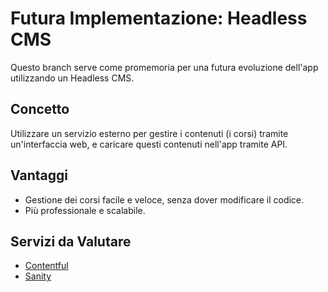 # Futura Implementazione: Headless CMS

Questo branch serve come promemoria per una futura evoluzione dell'app utilizzando un Headless CMS.

## Concetto
Utilizzare un servizio esterno per gestire i contenuti (i corsi) tramite un'interfaccia web, e caricare questi contenuti nell'app tramite API.

## Vantaggi
- Gestione dei corsi facile e veloce, senza dover modificare il codice.
- Più professionale e scalabile.

## Servizi da Valutare
- [Contentful](https://www.contentful.com/)
- [Sanity](https://www.sanity.io/)

